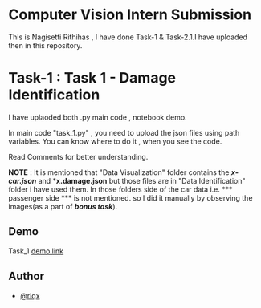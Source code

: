 # Computer Vision Intern Submission

This is Nagisetti Rithihas , I have done Task-1 & Task-2.1.I have uploaded then in this repository.
 

# Task-1 : Task 1 - Damage Identification

I have uplaoded both .py main code , notebook demo.

In main code "task_1.py" , you need to upload the json files using path variables.
You can know where to do it , when you see the code.

Read Comments for better understanding.

**NOTE** : It is mentioned that "Data Visualization" folder contains the ***x-car.json*** and ***x.damage.json** but those files are in "Data Identification" folder i have used them.
In those folders side of the car data i.e. *** passenger side *** is not mentioned. so I did it manually by observing the images(as a part of ***bonus task***).

## Demo

Task_1 [demo link](https://colab.research.google.com/drive/1pczamTh2k104ts8guHHyhmb2x_yon_03?usp=sharing) 


## Author

- [@riqx](https://github.com/riqx-code)
